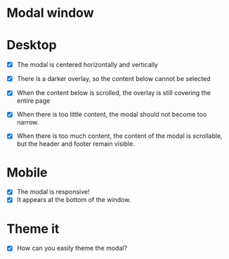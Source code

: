 # Modal window

# Desktop

- [x] The modal is centered horizontally and vertically
- [x] There is a darker overlay, so the content below cannot be selected
- [x] When the content below is scrolled, the overlay is still covering the entire page
- [x] When there is too little content, the modal should not become too narrow.

- [x] When there is too much content, the content of the modal is scrollable, but the header and footer remain visible.

# Mobile

- [x] The modal is responsive!
- [x] It appears at the bottom of the window.

# Theme it

- [x] How can you easily theme the modal?
